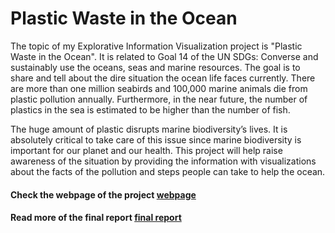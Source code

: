 # Plastic Waste in the Ocean

The topic of my Explorative Information Visualization project is "Plastic Waste in the Ocean". It is related to Goal 14 of the UN SDGs: Converse and sustainably use the oceans, seas and marine resources. The goal is to share and tell about the dire situation the ocean life faces currently. There are more than one million seabirds and 100,000 marine animals die from plastic pollution annually. Furthermore, in the near future, the number of plastics in the sea is estimated to be higher than the number of fish.

The huge amount of plastic disrupts marine biodiversity’s lives. It is absolutely critical to take care of this issue since marine biodiversity is important
for our planet and our health. This project will help raise awareness of the situation by providing the information with visualizations about the facts of the pollution and steps people can take to help the ocean.

#### Check the webpage of the project [webpage](https://angelineoktaviana.wixsite.com/saveoceanlife)

#### Read more of the final report [final report](https://github.com/angelineov/Plastic-Waste-in-the-Ocean/blob/main/Plastic-Waste-in-the-Ocean.pdf)
